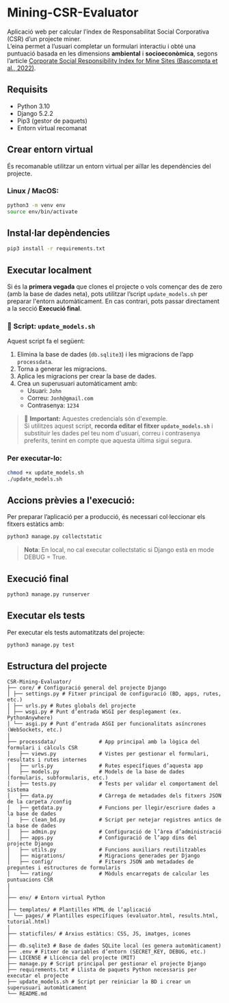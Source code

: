 # Mining-CSR-Evaluator


Aplicació web per calcular l’índex de Responsabilitat Social Corporativa (CSR) d’un projecte miner.  
L’eina permet a l’usuari completar un formulari interactiu i obté una puntuació basada en les dimensions **ambiental** i **socioeconòmica**, segons l’article [Corporate Social Responsibility Index for Mine Sites (Bascompta et al., 2022)](https://doi.org/10.3390/su142013570).

## Requisits

- Python 3.10
- Django 5.2.2
- Pip3 (gestor de paquets)
- Entorn virtual recomanat

## Crear entorn virtual

És recomanable utilitzar un entorn virtual per aïllar les dependències del projecte.

### Linux / MacOS:
```bash
python3 -m venv env
source env/bin/activate
```

## Instal·lar depèndencies 
```bash
pip3 install -r requirements.txt
```

## Executar localment 

Si és la **primera vegada** que clones el projecte o vols començar des de zero (amb la base de dades neta), pots utilitzar l’script `update_models.sh` per preparar l'entorn automàticament. En cas contrari, pots passar directament a la secció **Execució final**.

### 🔁 Script: `update_models.sh`

Aquest script fa el següent:

1. Elimina la base de dades (`db.sqlite3`) i les migracions de l’app `processdata`.
2. Torna a generar les migracions.
3. Aplica les migracions per crear la base de dades.
4. Crea un superusuari automàticament amb:
   - Usuari: `John`
   - Correu: `Jonh@gmail.com`
   - Contrasenya: `1234`

> 🔐 **Important:** Aquestes credencials són d'exemple.  
> Si utilitzes aquest script, **recorda editar el fitxer `update_models.sh`** i substituir les dades pel teu nom d'usuari, correu i contrasenya preferits, tenint en compte que aquesta última sigui segura. 

### Per executar-lo:

```bash
chmod +x update_models.sh
./update_models.sh
```

## Accions prèvies a l'execució:
Per preparar l’aplicació per a producció, és necessari col·leccionar els fitxers estàtics amb:

```bash
python3 manage.py collectstatic
```

> **Nota**: En local, no cal executar collectstatic si Django està en mode DEBUG = True.

## Execució final

```bash
python3 manage.py runserver
```

## Executar els tests

Per executar els tests automatitzats del projecte:

```bash
python3 manage.py test
```

## Estructura del projecte

```text
CSR-Mining-Evaluator/
├── core/ # Configuració general del projecte Django
│ ├── settings.py # Fitxer principal de configuració (BD, apps, rutes, etc.)
│ ├── urls.py # Rutes globals del projecte
│ ├── wsgi.py # Punt d’entrada WSGI per desplegament (ex. PythonAnywhere)
│ └── asgi.py # Punt d’entrada ASGI per funcionalitats asíncrones (WebSockets, etc.)
│
├── processdata/              # App principal amb la lògica del formulari i càlculs CSR
│   ├── views.py              # Vistes per gestionar el formulari, resultats i rutes internes
│   ├── urls.py               # Rutes específiques d’aquesta app
│   ├── models.py             # Models de la base de dades (formularis, subformularis, etc.)
│   ├── tests.py              # Tests per validar el comportament del sistema
│   ├── data.py               # Càrrega de metadades dels fitxers JSON de la carpeta /config
│   ├── getdata.py            # Funcions per llegir/escriure dades a la base de dades
│   ├── clean_bd.py           # Script per netejar registres antics de la base de dades
│   ├── admin.py              # Configuració de l’àrea d’administració 
│   ├── apps.py               # Configuració de l’app dins del projecte Django
│   ├── utils.py              # Funcions auxiliars reutilitzables
│   ├── migrations/           # Migracions generades per Django
│   ├── config/               # Fitxers JSON amb metadades de preguntes i estructures de formularis
│   └── rating/               # Mòduls encarregats de calcular les puntuacions CSR
|
│
├── env/ # Entorn virtual Python 
│
├── templates/ # Plantilles HTML de l’aplicació
│ └── pages/ # Plantilles específiques (evaluator.html, results.html, tutorial.html)
│
├── staticfiles/ # Arxius estàtics: CSS, JS, imatges, icones
│
├── db.sqlite3 # Base de dades SQLite local (es genera automàticament)
├── .env # Fitxer de variables d’entorn (SECRET_KEY, DEBUG, etc.)
├── LICENSE # Llicència del projecte (MIT)
├── manage.py # Script principal per gestionar el projecte Django
├── requirements.txt # Llista de paquets Python necessaris per executar el projecte
├── update_models.sh # Script per reiniciar la BD i crear un superusuari automàticament
└── README.md 
```
